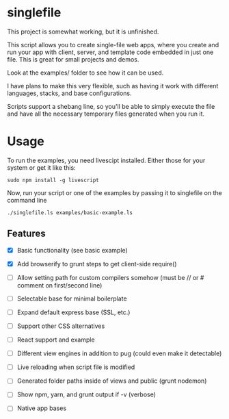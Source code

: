 # singlefile

This project is somewhat working, but it is unfinished.

This script allows you to create single-file web apps, where you create and run your app 
with client, server, and template code embedded in just one file.  This is great for small
projects and demos.

Look at the examples/ folder to see how it can be used.

I have plans to make this very flexible, such as having it work with different languages, stacks, and base configurations.

Scripts support a shebang line, so you'll be able to simply execute the file and have all the necessary
temporary files generated when you run it.

# Usage

To run the examples, you need livescipt installed.  Either those for your system or get it like this:

```
sudo npm install -g livescript
```

Now, run your script or one of the examples by passing it to singlefile on the command line

```
./singlefile.ls examples/basic-example.ls
```

## Features

- [x] Basic functionality (see basic example)
- [x] Add browserify to grunt steps to get client-side require()
- [ ] Allow setting path for custom compilers somehow (must be // or # comment on first/second line)
- [ ] Selectable base for minimal boilerplate
- [ ] Expand default express base (SSL, etc.)
- [ ] Support other CSS alternatives
- [ ] React support and example
- [ ] Different view engines in addition to pug (could even make it detectable)
- [ ] Live reloading when script file is modified
- [ ] Generated folder paths inside of views and public (grunt nodemon)
- [ ] Show npm, yarn, and grunt output if -v (verbose)
- [ ] Native app bases

